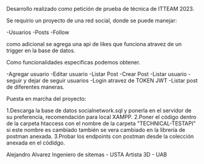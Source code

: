 Desarrollo realizado como petición de prueba de técnica de ITTEAM 2023.

Se requirio un proyecto de una red social, donde se puede manejar:

-Usuarios
-Posts
-Follow

como adicional se agrega una api de likes que funciona atravez de un trigger en la base de datos.

Como funcionalidades especificas podemos obtener.

-Agregar usuario
-Editar usuario
-Listar Post
-Crear Post
-Listar usuario
-seguir y dejar de seguir usuarios
-Login atravez de TOKEN JWT
-Listar post de diferentes maneras.


Puesta en marcha del proyecto:

1.Descarga la base de datos socialnetwork.sql y ponerla en el servidor de su preferencia, recomendación para local XAMPP.
2.Poner el código dentro de la carpeta htaccess con el nombre de la carpeta "TECHNICAL-TESTAPI" si este nombre es cambiado también se vera cambiado en la librería de postman anexada.
3.Probar los endpoints con postman desde la colección anexada en el códidgo.

Alejandro Alvarez
Ingeniero de sitemas - USTA
Artista 3D - UAB 

